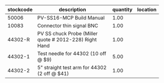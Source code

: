 |stockcode|description|quantity|location|
|---------|-----------|--------|--------|
|50006|PV-SS16-MCP Build Manual|1.00||
|10083|Connector thin signal BNC|1.00||
|44302-R|PV SS chuck Probe (Miller quote # 2012-228) Right Hand|1.00||
|44302-1|Test needle for 44302 (10 off @ $9)|5.00||
|44302-2|5" straight test arm for 44302 (2 off @ $41)|1.00||

